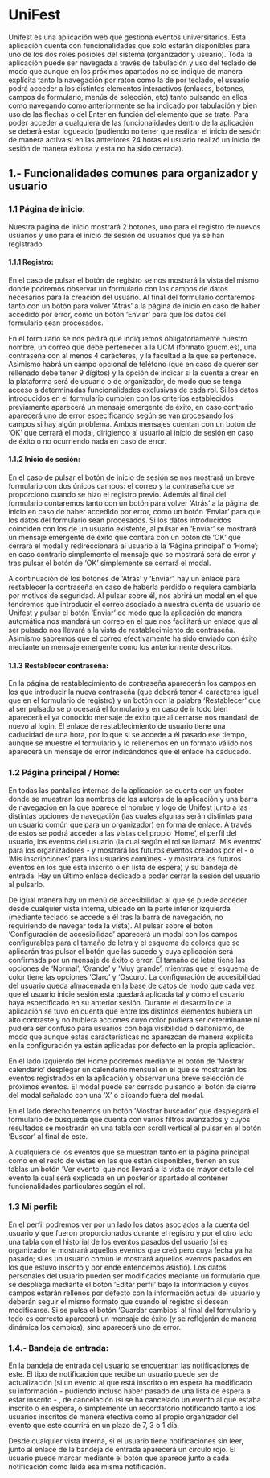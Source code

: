 # UniFest
Unifest es una aplicación web que gestiona eventos universitarios.
Esta aplicación cuenta con funcionalidades que solo estarán disponibles para uno de los dos roles posibles del sistema (organizador y usuario). Toda la aplicación puede ser navegada a través de tabulación y uso del teclado de modo que aunque en los próximos apartados no se indique de manera explícita tanto la navegación por ratón como la de por teclado, el usuario podrá acceder a los distintos elementos interactivos (enlaces, botones, campos de formulario, menús de selección, etc) tanto pulsando en ellos como navegando como anteriormente se ha indicado por tabulación y bien uso de las flechas o del Enter en función del elemento que se trate. Para poder acceder a cualquiera de las funcionalidades dentro de la aplicación se deberá estar logueado (pudiendo no tener que realizar el inicio de sesión de manera activa si en las anteriores 24 horas el usuario realizó un inicio de sesión de manera éxitosa y esta no ha sido cerrada). 

## 1.- Funcionalidades comunes para organizador y usuario

### 1.1 Página de inicio:

Nuestra página de inicio mostrará 2 botones, uno para el registro de nuevos usuarios y uno para el inicio de sesión de usuarios que ya se han registrado. 

#### 1.1.1 Registro:

En el caso de pulsar el botón de registro se nos mostrará la vista del mismo donde podremos observar un formulario con los campos de datos necesarios para la creación del usuario. Al final del formulario contaremos tanto con un botón para volver ‘Atrás’ a la página de inicio en caso de haber accedido por error, como un botón ‘Enviar’ para que los datos del formulario sean procesados.

En el formulario se nos pedirá que indiquemos obligatoriamente nuestro nombre, un correo que debe pertenecer a la UCM (formato @ucm.es), una contraseña con al menos 4 carácteres, y la facultad a la que se pertenece. Asimismo habrá un campo opcional de teléfono (que en caso de querer ser rellenado debe tener 9 dígitos) y la opción de indicar si la cuenta a crear en la plataforma será de usuario o de organizador, de modo que se tenga acceso a determinadas funcionalidades exclusivas de cada rol. Si los datos introducidos en el formulario cumplen con los criterios establecidos previamente aparecerá un mensaje emergente de éxito, en caso contrario aparecerá uno de error especificando según se van procesando los campos si hay algún problema. Ambos mensajes cuentan con un botón de ‘OK’ que cerrará el modal, dirigiendo al usuario al inicio de sesión en caso de éxito o no ocurriendo nada en caso de error.

#### 1.1.2 Inicio de sesión:

En el caso de pulsar el botón de inicio de sesión se nos mostrará un breve formulario con dos únicos campos: el correo y la contraseña que se proporcionó cuando se hizo el registro previo. Además al final del formulario contaremos tanto con un botón para volver ‘Atrás’ a la página de inicio en caso de haber accedido por error, como un botón ‘Enviar’ para que los datos del formulario sean procesados. Si los datos introducidos coinciden con los de un usuario existente, al pulsar en ‘Enviar’ se mostrará un mensaje emergente de éxito que contará con un botón de ‘OK’ que cerrará el modal y redireccionará al usuario a la ‘Página principal’ o ‘Home’; en caso contrario simplemente el mensaje que se mostrará será de error y tras pulsar el botón de ‘OK’ simplemente se cerrará el modal.

A continuación de los botones de ‘Atrás’ y ‘Enviar’, hay un enlace para restablecer la contraseña en caso de haberla perdido o requiera cambiarla por motivos de seguridad. Al pulsar sobre él, nos abrirá un modal en el que tendremos que introducir el correo asociado a nuestra cuenta de usuario de Unifest y pulsar el botón ‘Enviar’ de modo que la aplicación de manera automática nos mandará un correo en el que nos facilitará un enlace que al ser pulsado nos llevará a la vista de restablecimiento de contraseña. Asimismo sabremos que el correo efectivamente ha sido enviado con éxito mediante un mensaje emergente como los anteriormente descritos.

#### 1.1.3 Restablecer contraseña:
	
En la página de restablecimiento de contraseña aparecerán los campos en los que introducir la nueva contraseña (que deberá tener 4 caracteres igual que en el formulario de registro) y un botón con la palabra ‘Restablecer’ que al ser pulsado se procesará el formulario y en caso de ir todo bien aparecerá el ya conocido mensaje de éxito que al cerrarse nos mandará de nuevo al login. El enlace de restablecimiento de usuario tiene una caducidad de una hora, por lo que si se accede a él pasado ese tiempo, aunque se muestre el formulario y lo rellenemos en un formato válido nos aparecerá un mensaje de error indicándonos que el enlace ha caducado.

### 1.2 Página principal / Home:

En todas las pantallas internas de la aplicación se cuenta con un footer donde se muestran los nombres de los autores de la aplicación y una barra de navegación en la que aparece el nombre y logo de Unifest junto a las distintas opciones de navegación (las cuales algunas serán distintas para un usuario común que para un organizador) en forma de enlace. A través de estos se podrá acceder a las vistas del propio ‘Home’, el perfil del usuario, los eventos del usuario (la cual según el rol se llamará ‘Mis eventos’ para los organizadores - y mostrará los futuros eventos creados por él - o ‘Mis inscripciones’ para los usuarios comúnes - y mostrará los futuros eventos en los que está inscrito o en lista de espera) y su bandeja de entrada. Hay un último enlace dedicado a poder cerrar la sesión del usuario al pulsarlo.

De igual manera hay un menú de accesibilidad al que se puede acceder desde cualquier vista interna, ubicado en la parte inferior izquierda (mediante teclado se accede a él tras la barra de navegación, no requiriendo de navegar toda la vista). Al pulsar sobre el botón ‘Configuración de accesibilidad’ aparecerá un modal con los campos configurables para el tamaño de letra y el esquema de colores que se aplicarán tras pulsar el botón que las sucede y cuya aplicación será confirmada por un mensaje de éxito o error. El tamaño de letra tiene las opciones de ‘Normal’, ‘Grande’ y ‘Muy grande’, mientras que el esquema de color tiene las opciones ‘Claro’ y ‘Oscuro’. La configuración de accesibilidad del usuario queda almacenada en la base de datos de modo que cada vez que el usuario inicie sesión esta quedará aplicada tal y cómo el usuario haya especificado en su anterior sesión. Durante el desarrollo de la aplicación se tuvo en cuenta que entre los distintos elementos hubiera un alto contraste y no hubiera acciones cuyo color pudiera ser determinante ni pudiera ser confuso para usuarios con baja visibilidad o daltonismo, de modo que aunque estas características no aparezcan de manera explícita en la configuración ya están aplicadas por defecto en la propia aplicación.

En el lado izquierdo del Home podremos mediante el botón de ‘Mostrar calendario’ desplegar un calendario mensual en el que se mostrarán los eventos registrados en la aplicación y observar una breve selección de próximos eventos. El modal puede ser cerrado pulsando el botón de cierre del modal señalado con una ‘X’ o clicando fuera del modal.

En el lado derecho tenemos un botón ‘Mostrar buscador’ que desplegará el formulario de búsqueda que cuenta con varios filtros avanzados y cuyos resultados se mostrarán en una tabla con scroll vertical al pulsar en el botón ‘Buscar’ al final de este.

A cualquiera de los eventos que se muestran tanto en la página principal como en el resto de vistas en las que están disponibles, tienen en sus tablas un botón ‘Ver evento’ que nos llevará a la vista de mayor detalle del evento la cual será explicada en un posterior apartado al contener funcionalidades particulares según el rol.

### 1.3 Mi perfil:

En el perfil podremos ver por un lado los datos asociados a la cuenta del usuario y que fueron proporcionados durante el registro y por el otro lado una tabla con el historial de los eventos pasados del usuario (si es organizador le mostrará aquellos eventos que creó pero cuya fecha ya ha pasado; si es un usuario común le mostrará aquellos eventos pasados en los que estuvo inscrito y por ende entendemos asistió). Los datos personales del usuario pueden ser modificados mediante un formulario que se despliega mediante el botón ‘Editar perfil’ bajo la información y cuyos campos estarán rellenos por defecto con la información actual del usuario y deberán seguir el mismo formato que cuando el registro si desean modificarse. Si se pulsa el botón ‘Guardar cambios’ al final del formulario y todo es correcto aparecerá un mensaje de éxito (y se reflejarán de manera dinámica los cambios), sino aparecerá uno de error.

### 1.4.- Bandeja de entrada:
En la bandeja de entrada del usuario se encuentran las notificaciones de este. El tipo de notificación que recibe un usuario puede ser de actualización (si un evento al que está inscrito o en espera ha modificado su información - pudiendo incluso haber pasado de una lista de espera a estar inscrito - , de cancelación (si se ha cancelado un evento al que estaba inscrito o en espera, o simplemente un recordatorio notificando tanto a los usuarios inscritos de manera efectiva como al propio organizador del evento que este ocurrirá en un plazo de 7, 3 o 1 día.

Desde cualquier vista interna, si el usuario tiene notificaciones sin leer, junto al enlace de la bandeja de entrada aparecerá un círculo rojo. El usuario puede marcar mediante el botón que aparece junto a cada notificación como leída esa misma notificación.

